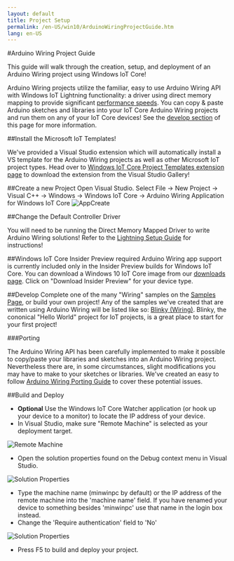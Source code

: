 ```yaml
---
layout: default
title: Project Setup
permalink: /en-US/win10/ArduinoWiringProjectGuide.htm
lang: en-US
---
```


#Arduino Wiring Project Guide

This guide will walk through the creation, setup, and deployment of an Arduino Wiring project using Windows IoT Core!

Arduino Wiring projects utilize the familiar, easy to use Arduino Wiring API with Windows IoT Lightning functionality: a driver using direct memory mapping to provide significant [performance speeds]({{site.baseurl}}\{{page.lang}}\win10\LightningPerformance.htm). You can copy & paste Arduino sketches and libraries into your IoT Core Arduino Wiring projects and run them on any of your IoT Core devices! See the <a href="#develop">develop section</a> of this page for more information.

##Install the Microsoft IoT Templates!

We've provided a Visual Studio extension which will automatically install a VS template for the Arduino Wiring projects as well as other Microsoft IoT project types. Head over to [Windows IoT Core Project Templates extension page](https://visualstudiogallery.msdn.microsoft.com/55b357e1-a533-43ad-82a5-a88ac4b01dec) to download the extension from the Visual Studio Gallery!

##Create a new Project
Open Visual Studio. Select File -> New Project -> Visual C++ -> Windows -> Windows IoT Core -> Arduino Wiring Application for Windows IoT Core
![AppCreate]({{site.baseurl}}/images/arduino_wiring/appcreate.png)

##Change the Default Controller Driver

You will need to be running the Direct Memory Mapped Driver to write Arduino Wiring solutions! Refer to the [Lightning Setup Guide]({{site.baseurl}}\{{page.lang}}\win10\LightningSetup.htm) for instructions!

##Windows IoT Core Insider Preview required
Arduino Wiring app support is currently included only in the Insider Preview builds for Windows IoT Core.
You can download a Windows 10 IoT Core image from our [downloads page]({{site.baseurl}}/{{page.lang}}/Downloads.htm ). Click on "Download Insider Preview" for your device type.

<A name="develop"></a>

##Develop
Complete one of the many "Wiring" samples on the [Samples Page]({{site.baseurl}}\{{page.lang}}\win10\StartCoding.htm), or build your own project! Any of the samples we've created that are written using Arduino Wiring will be listed like so: [Blinky (Wiring)]({{site.baseurl}}\{{page.lang}}\win10\samples\arduino-wiring\HelloBlinky.htm). Blinky, the cononical "Hello World" project for IoT projects, is a great place to start for your first project!

###Porting

The Arduino Wiring API has been carefully implemented to make it possible to copy/paste your libraries and sketches into an Arduino Wiring project. Nevertheless there are, in some circumstances, slight modifications you may have to make to your sketches or libraries. We've created an easy to follow [Arduino Wiring Porting Guide]({{site.baseurl}}/{{page.lang}}/win10/ArduinoWiringPorting.htm) to cover these potential issues.

##Build and Deploy

- **Optional** Use the Windows IoT Core Watcher application (or hook up your device to a monitor) to locate the IP address of your device.
- In Visual Studio, make sure "Remote Machine" is selected as your deployment target.

![Remote Machine]({{site.baseurl}}/images/arduino_wiring/wiringapp_remotemachine.png)

- Open the solution properties found on the Debug context menu in Visual Studio.

![Solution Properties]({{site.baseurl}}/images/arduino_wiring/wiringapp_properties.png)

- Type the machine name (minwinpc by default) or the IP address of the remote machine into the 'machine name' field. If you have renamed your device to something besides 'minwinpc' use that name in the login box instead.
- Change the 'Require authentication' field to 'No'

![Solution Properties]({{site.baseurl}}/images/arduino_wiring/wiringapp_properties2.png)


- Press F5 to build and deploy your project.
